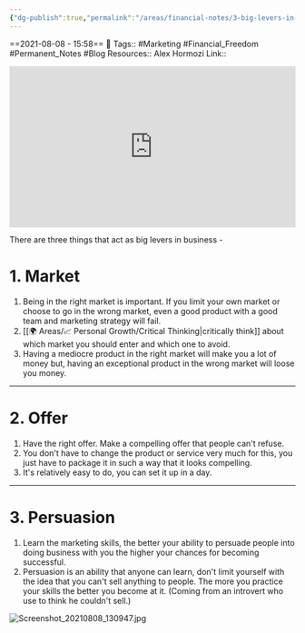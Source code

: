 ```yaml
---
{"dg-publish":true,"permalink":"/areas/financial-notes/3-big-levers-in-business/","dgPassFrontmatter":true,"noteIcon":"3","created":"2023-11-14T21:08:39.930+05:30","updated":"2023-12-17T18:50:33.576+05:30"}
---
```


==2021-08-08 - 15:58==
🧶 Tags:: #Marketing #Financial_Freedom #Permanent_Notes #Blog
Resources:: Alex Hormozi
Link::

<div style="position: relative; padding-bottom: 56.25%; /* 16:9 aspect ratio */">
  <iframe
    src="https://www.youtube.com/embed/4XWlHPyAico"
    style="position: absolute; top: 0; left: 0; width: 100%; height: 100%;"
    allow="autoplay; fullscreen"
    frameborder="0"
    scrolling="no"
  ></iframe>
</div>

There are three things that act as big levers in business -
# 1. Market
1. Being in the right market is important. If you limit your own market or choose to go in the wrong market, even a good product with a good team and marketing strategy will fail.
2. [[🌍 Areas/📈 Personal Growth/Critical Thinking\|critically think]] about which market you should enter and which one to avoid.
3. Having a mediocre product in the right market will make you a lot of money but, having an exceptional product in the wrong market will loose you money.
---
# 2. Offer
1. Have the right offer. Make a compelling offer that people can't refuse.
2. You don't have to change the product or service very much for this, you just have to package it in such a way that it looks compelling.
3. It's relatively easy to do, you can set it up in a day.
---
# 3. Persuasion
1. Learn the marketing skills, the better your ability to persuade people into doing business with you the higher your chances for becoming successful.
2. Persuasion is an ability that anyone can learn, don't limit yourself with the idea that you can't sell anything to people. The more you practice your skills the better you become at it. (Coming from an introvert who use to think he couldn't sell.)

![Screenshot_20210808_130947.jpg](/img/user/Resources/%F0%9F%93%81%20Files/%F0%9F%93%B8Images/Screenshot_20210808_130947.jpg)